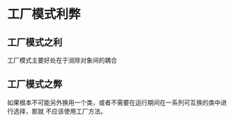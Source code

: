 # 工厂模式利弊

## 工厂模式之利

工厂模式主要好处在于消除对象间的耦合

## 工厂模式之弊

如果根本不可能另外换用一个类，或者不需要在运行期间在一系列可互换的类中进行选择，那就
不应该使用工厂方法。